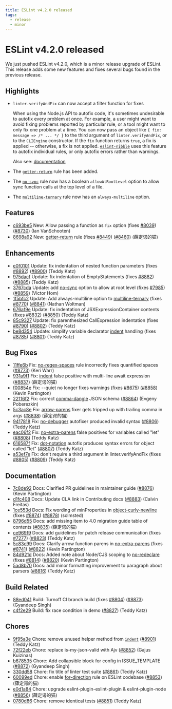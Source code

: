 ```yaml
---
title: ESLint v4.2.0 released
tags:
  - release
  - minor
---
```

# ESLint v4.2.0 released

We just pushed ESLint v4.2.0, which is a minor release upgrade of ESLint. This release adds some new features and fixes several bugs found in the previous release.


## Highlights

* `linter.verifyAndFix` can now accept a filter function for fixes

    When using the Node.js API to autofix code, it's sometimes undesirable to autofix every problem at once. For example, a user might want to avoid fixing problems reported by particular rule, or a tool might want to only fix one problem at a time. You can now pass an object like `{ fix: message => /* ... */ }` to the third argument of `linter.verifyAndFix`, or to the `CLIEngine` constructor. If the `fix` function returns `true`, a fix is applied -- otherwise, a fix is not applied. [`eslint-nibble`](https://github.com/IanVS/eslint-nibble) uses this feature to autofix individual rules, or only autofix errors rather than warnings.

    Also see: [documentation](/docs/developer-guide/nodejs-api#cliengine)

* The [`getter-return`](/docs/rules/getter-return) rule has been added.
* The [`no-sync`](/docs/rules/no-sync) rule now has a boolean `allowAtRootLevel` option to allow sync function calls at the top level of a file.
* The [`multiline-ternary`](/docs/rules/multiline-ternary) rule now has an `always-multiline` option.

## Features


* [c693be5](https://github.com/eslint/eslint/commit/c693be5) New: Allow passing a function as `fix` option (fixes [#8039](https://github.com/eslint/eslint/issues/8039)) ([#8730](https://github.com/eslint/eslint/issues/8730)) (Ian VanSchooten)
* [8698a92](https://github.com/eslint/eslint/commit/8698a92) New: [getter-return](/docs/rules/getter-return) rule (fixes [#8449](https://github.com/eslint/eslint/issues/8449)) ([#8460](https://github.com/eslint/eslint/issues/8460)) (薛定谔的猫)




## Enhancements


* [e0f0101](https://github.com/eslint/eslint/commit/e0f0101) Update: fix indentation of nested function parameters (fixes [#8892](https://github.com/eslint/eslint/issues/8892)) ([#8900](https://github.com/eslint/eslint/issues/8900)) (Teddy Katz)
* [975dacf](https://github.com/eslint/eslint/commit/975dacf) Update: fix indentation of EmptyStatements (fixes [#8882](https://github.com/eslint/eslint/issues/8882)) ([#8885](https://github.com/eslint/eslint/issues/8885)) (Teddy Katz)
* [3767cda](https://github.com/eslint/eslint/commit/3767cda) Update: add [no-sync](/docs/rules/no-sync) option to allow at root level (fixes [#7985](https://github.com/eslint/eslint/issues/7985)) ([#8859](https://github.com/eslint/eslint/issues/8859)) (Victor Hom)
* [1f5bfc2](https://github.com/eslint/eslint/commit/1f5bfc2) Update: Add always-multiline option to [multiline-ternary](/docs/rules/multiline-ternary) (fixes [#8770](https://github.com/eslint/eslint/issues/8770)) ([#8841](https://github.com/eslint/eslint/issues/8841)) (Nathan Woltman)
* [676af9e](https://github.com/eslint/eslint/commit/676af9e) Update: fix indentation of JSXExpressionContainer contents (fixes [#8832](https://github.com/eslint/eslint/issues/8832)) ([#8850](https://github.com/eslint/eslint/issues/8850)) (Teddy Katz)
* [85c9327](https://github.com/eslint/eslint/commit/85c9327) Update: fix parenthesized CallExpression indentation (fixes [#8790](https://github.com/eslint/eslint/issues/8790)) ([#8802](https://github.com/eslint/eslint/issues/8802)) (Teddy Katz)
* [be8d354](https://github.com/eslint/eslint/commit/be8d354) Update: simplify variable declarator [indent](/docs/rules/indent) handling (fixes [#8785](https://github.com/eslint/eslint/issues/8785)) ([#8801](https://github.com/eslint/eslint/issues/8801)) (Teddy Katz)




## Bug Fixes


* [11ffe6b](https://github.com/eslint/eslint/commit/11ffe6b) Fix: [no-regex-spaces](/docs/rules/no-regex-spaces) rule incorrectly fixes quantified spaces ([#8773](https://github.com/eslint/eslint/issues/8773)) (Keri Warr)
* [931a9f1](https://github.com/eslint/eslint/commit/931a9f1) Fix: [indent](/docs/rules/indent) false positive with multi-line await expression ([#8837](https://github.com/eslint/eslint/issues/8837)) (薛定谔的猫)
* [f00854e](https://github.com/eslint/eslint/commit/f00854e) Fix: --quiet no longer fixes warnings (fixes [#8675](https://github.com/eslint/eslint/issues/8675)) ([#8858](https://github.com/eslint/eslint/issues/8858)) (Kevin Partington)
* [22116f2](https://github.com/eslint/eslint/commit/22116f2) Fix: correct [comma-dangle](/docs/rules/comma-dangle) JSON schema ([#8864](https://github.com/eslint/eslint/issues/8864)) (Evgeny Poberezkin)
* [5c3ac8e](https://github.com/eslint/eslint/commit/5c3ac8e) Fix: [arrow-parens](/docs/rules/arrow-parens) fixer gets tripped up with trailing comma in args ([#8838](https://github.com/eslint/eslint/issues/8838)) (薛定谔的猫)
* [9417818](https://github.com/eslint/eslint/commit/9417818) Fix: [no-debugger](/docs/rules/no-debugger) autofixer produced invalid syntax ([#8806](https://github.com/eslint/eslint/issues/8806)) (Teddy Katz)
* [eac06f2](https://github.com/eslint/eslint/commit/eac06f2) Fix: [no-extra-parens](/docs/rules/no-extra-parens) false positives for variables called "let" ([#8808](https://github.com/eslint/eslint/issues/8808)) (Teddy Katz)
* [616587f](https://github.com/eslint/eslint/commit/616587f) Fix: [dot-notation](/docs/rules/dot-notation) autofix produces syntax errors for object called "let" ([#8807](https://github.com/eslint/eslint/issues/8807)) (Teddy Katz)
* [a53ef7e](https://github.com/eslint/eslint/commit/a53ef7e) Fix: don't require a third argument in linter.verifyAndFix (fixes [#8805](https://github.com/eslint/eslint/issues/8805)) ([#8809](https://github.com/eslint/eslint/issues/8809)) (Teddy Katz)




## Documentation


* [7c8de92](https://github.com/eslint/eslint/commit/7c8de92) Docs: Clarified PR guidelines in maintainer guide ([#8876](https://github.com/eslint/eslint/issues/8876)) (Kevin Partington)
* [d1fc408](https://github.com/eslint/eslint/commit/d1fc408) Docs: Update CLA link in Contributing docs ([#8883](https://github.com/eslint/eslint/issues/8883)) (Calvin Freitas)
* [1ce553d](https://github.com/eslint/eslint/commit/1ce553d) Docs: Fix wording of minProperties in [object-curly-newline](/docs/rules/object-curly-newline) (fixes [#8874](https://github.com/eslint/eslint/issues/8874)) ([#8878](https://github.com/eslint/eslint/issues/8878)) (solmsted)
* [8796d55](https://github.com/eslint/eslint/commit/8796d55) Docs: add missing item to 4.0 migration guide table of contents ([#8835](https://github.com/eslint/eslint/issues/8835)) (薛定谔的猫)
* [ce969f9](https://github.com/eslint/eslint/commit/ce969f9) Docs: add guidelines for patch release communication (fixes [#7277](https://github.com/eslint/eslint/issues/7277)) ([#8823](https://github.com/eslint/eslint/issues/8823)) (Teddy Katz)
* [5c83c99](https://github.com/eslint/eslint/commit/5c83c99) Docs: Clarify arrow function parens in [no-extra-parens](/docs/rules/no-extra-parens) (fixes [#8741](https://github.com/eslint/eslint/issues/8741)) ([#8822](https://github.com/eslint/eslint/issues/8822)) (Kevin Partington)
* [84d921d](https://github.com/eslint/eslint/commit/84d921d) Docs: Added note about Node/CJS scoping to [no-redeclare](/docs/rules/no-redeclare) (fixes [#8814](https://github.com/eslint/eslint/issues/8814)) ([#8820](https://github.com/eslint/eslint/issues/8820)) (Kevin Partington)
* [5ad8b70](https://github.com/eslint/eslint/commit/5ad8b70) Docs: add minor formatting improvement to paragraph about parsers ([#8816](https://github.com/eslint/eslint/issues/8816)) (Teddy Katz)






## Build Related


* [88ed041](https://github.com/eslint/eslint/commit/88ed041) Build: Turnoff CI branch build (fixes [#8804](https://github.com/eslint/eslint/issues/8804)) ([#8873](https://github.com/eslint/eslint/issues/8873)) (Gyandeep Singh)
* [c4f2e29](https://github.com/eslint/eslint/commit/c4f2e29) Build: fix race condition in demo ([#8827](https://github.com/eslint/eslint/issues/8827)) (Teddy Katz)




## Chores


* [9f95a3e](https://github.com/eslint/eslint/commit/9f95a3e) Chore: remove unused helper method from [`indent`](/docs/rules/indent) ([#8901](https://github.com/eslint/eslint/issues/8901)) (Teddy Katz)
* [72f22eb](https://github.com/eslint/eslint/commit/72f22eb) Chore: replace is-my-json-valid with Ajv ([#8852](https://github.com/eslint/eslint/issues/8852)) (Gajus Kuizinas)
* [b678535](https://github.com/eslint/eslint/commit/b678535) Chore: Add collapsible block for config in ISSUE_TEMPLATE ([#8872](https://github.com/eslint/eslint/issues/8872)) (Gyandeep Singh)
* [330dd58](https://github.com/eslint/eslint/commit/330dd58) Chore: fix title of linter test suite ([#8861](https://github.com/eslint/eslint/issues/8861)) (Teddy Katz)
* [60099ed](https://github.com/eslint/eslint/commit/60099ed) Chore: enable [for-direction](/docs/rules/for-direction) rule on ESLint codebase ([#8853](https://github.com/eslint/eslint/issues/8853)) (薛定谔的猫)
* [e0d1a84](https://github.com/eslint/eslint/commit/e0d1a84) Chore: upgrade eslint-plugin-eslint-plugin & eslint-plugin-node ([#8856](https://github.com/eslint/eslint/issues/8856)) (薛定谔的猫)
* [0780d86](https://github.com/eslint/eslint/commit/0780d86) Chore: remove identical tests ([#8851](https://github.com/eslint/eslint/issues/8851)) (Teddy Katz)

